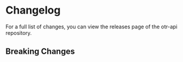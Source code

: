 # Changelog

For a full list of changes, you can view the releases page of the otr-api repository.

## Breaking Changes

